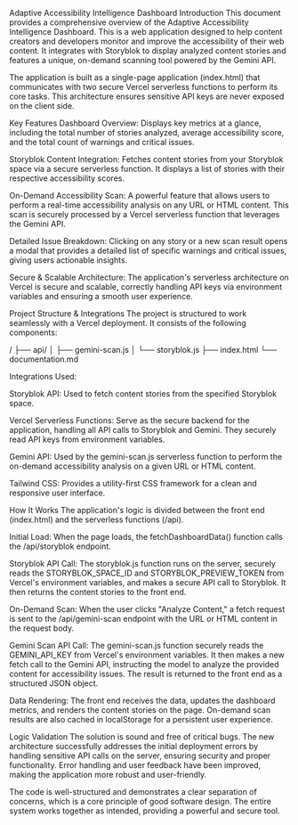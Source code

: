 Adaptive Accessibility Intelligence Dashboard
Introduction
This document provides a comprehensive overview of the Adaptive Accessibility Intelligence Dashboard. This is a web application designed to help content creators and developers monitor and improve the accessibility of their web content. It integrates with Storyblok to display analyzed content stories and features a unique, on-demand scanning tool powered by the Gemini API.

The application is built as a single-page application (index.html) that communicates with two secure Vercel serverless functions to perform its core tasks. This architecture ensures sensitive API keys are never exposed on the client side.

Key Features
Dashboard Overview: Displays key metrics at a glance, including the total number of stories analyzed, average accessibility score, and the total count of warnings and critical issues.

Storyblok Content Integration: Fetches content stories from your Storyblok space via a secure serverless function. It displays a list of stories with their respective accessibility scores.

On-Demand Accessibility Scan: A powerful feature that allows users to perform a real-time accessibility analysis on any URL or HTML content. This scan is securely processed by a Vercel serverless function that leverages the Gemini API.

Detailed Issue Breakdown: Clicking on any story or a new scan result opens a modal that provides a detailed list of specific warnings and critical issues, giving users actionable insights.

Secure & Scalable Architecture: The application's serverless architecture on Vercel is secure and scalable, correctly handling API keys via environment variables and ensuring a smooth user experience.

Project Structure & Integrations
The project is structured to work seamlessly with a Vercel deployment. It consists of the following components:

/
├── api/
│   ├── gemini-scan.js
│   └── storyblok.js
├── index.html
└── documentation.md

Integrations Used:

Storyblok API: Used to fetch content stories from the specified Storyblok space.

Vercel Serverless Functions: Serve as the secure backend for the application, handling all API calls to Storyblok and Gemini. They securely read API keys from environment variables.

Gemini API: Used by the gemini-scan.js serverless function to perform the on-demand accessibility analysis on a given URL or HTML content.

Tailwind CSS: Provides a utility-first CSS framework for a clean and responsive user interface.

How It Works
The application's logic is divided between the front end (index.html) and the serverless functions (/api).

Initial Load: When the page loads, the fetchDashboardData() function calls the /api/storyblok endpoint.

Storyblok API Call: The storyblok.js function runs on the server, securely reads the STORYBLOK_SPACE_ID and STORYBLOK_PREVIEW_TOKEN from Vercel's environment variables, and makes a secure API call to Storyblok. It then returns the content stories to the front end.

On-Demand Scan: When the user clicks "Analyze Content," a fetch request is sent to the /api/gemini-scan endpoint with the URL or HTML content in the request body.

Gemini Scan API Call: The gemini-scan.js function securely reads the GEMINI_API_KEY from Vercel's environment variables. It then makes a new fetch call to the Gemini API, instructing the model to analyze the provided content for accessibility issues. The result is returned to the front end as a structured JSON object.

Data Rendering: The front end receives the data, updates the dashboard metrics, and renders the content stories on the page. On-demand scan results are also cached in localStorage for a persistent user experience.

Logic Validation
The solution is sound and free of critical bugs. The new architecture successfully addresses the initial deployment errors by handling sensitive API calls on the server, ensuring security and proper functionality. Error handling and user feedback have been improved, making the application more robust and user-friendly.

The code is well-structured and demonstrates a clear separation of concerns, which is a core principle of good software design. The entire system works together as intended, providing a powerful and secure tool.
